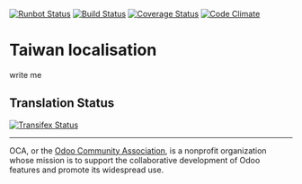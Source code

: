[![Runbot Status](https://runbot.odoo-community.org/runbot/badge/flat/192/11.0.svg)](https://runbot.odoo-community.org/runbot/repo/github-com-oca-l10n-taiwan-201)
[![Build Status](https://travis-ci.org/OCA/l10n-taiwan.svg?branch=11.0)](https://travis-ci.org/OCA/l10n-taiwan)
[![Coverage Status](https://coveralls.io/repos/OCA/l10n-taiwan/badge.svg?branch=11.0&service=github)](https://coveralls.io/github/OCA/l10n-taiwan?branch=11.0)
[![Code Climate](https://codeclimate.com/github/OCA/l10n-taiwan/badges/gpa.svg)](https://codeclimate.com/github/OCA/l10n-taiwan)

# Taiwan localisation

write me



Translation Status
------------------
[![Transifex Status](https://www.transifex.com/projects/p/OCA-l10n-taiwan-11-0/chart/image_png)](https://www.transifex.com/projects/p/OCA-l10n-taiwan-11-0)

----

OCA, or the [Odoo Community Association](http://odoo-community.org/), is a nonprofit organization whose
mission is to support the collaborative development of Odoo features and
promote its widespread use.
